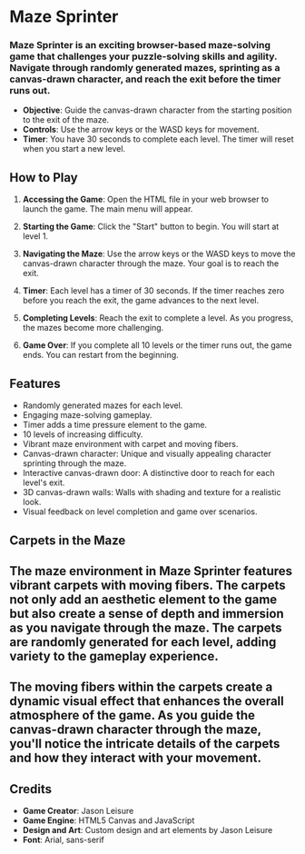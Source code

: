 # Maze Sprinter

### Maze Sprinter is an exciting browser-based maze-solving game that challenges your puzzle-solving skills and agility. Navigate through randomly generated mazes, sprinting as a canvas-drawn character, and reach the exit before the timer runs out.

- **Objective**: Guide the canvas-drawn character from the starting position to the exit of the maze.
- **Controls**: Use the arrow keys or the WASD keys for movement.
- **Timer**: You have 30 seconds to complete each level. The timer will reset when you start a new level.

## How to Play

1. **Accessing the Game**: Open the HTML file in your web browser to launch the game. The main menu will appear.

2. **Starting the Game**: Click the "Start" button to begin. You will start at level 1.

3. **Navigating the Maze**: Use the arrow keys or the WASD keys to move the canvas-drawn character through the maze. Your goal is to reach the exit.

4. **Timer**: Each level has a timer of 30 seconds. If the timer reaches zero before you reach the exit, the game advances to the next level.

5. **Completing Levels**: Reach the exit to complete a level. As you progress, the mazes become more challenging.

6. **Game Over**: If you complete all 10 levels or the timer runs out, the game ends. You can restart from the beginning.

## Features

- Randomly generated mazes for each level.
- Engaging maze-solving gameplay.
- Timer adds a time pressure element to the game.
- 10 levels of increasing difficulty.
- Vibrant maze environment with carpet and moving fibers.
- Canvas-drawn character: Unique and visually appealing character sprinting through the maze.
- Interactive canvas-drawn door: A distinctive door to reach for each level's exit.
- 3D canvas-drawn walls: Walls with shading and texture for a realistic look.
- Visual feedback on level completion and game over scenarios.

## Carpets in the Maze

## The maze environment in Maze Sprinter features vibrant carpets with moving fibers. The carpets not only add an aesthetic element to the game but also create a sense of depth and immersion as you navigate through the maze. The carpets are randomly generated for each level, adding variety to the gameplay experience.

## The moving fibers within the carpets create a dynamic visual effect that enhances the overall atmosphere of the game. As you guide the canvas-drawn character through the maze, you'll notice the intricate details of the carpets and how they interact with your movement.

## Credits

- **Game Creator**: Jason Leisure
- **Game Engine**: HTML5 Canvas and JavaScript
- **Design and Art**: Custom design and art elements by Jason Leisure
- **Font**: Arial, sans-serif
